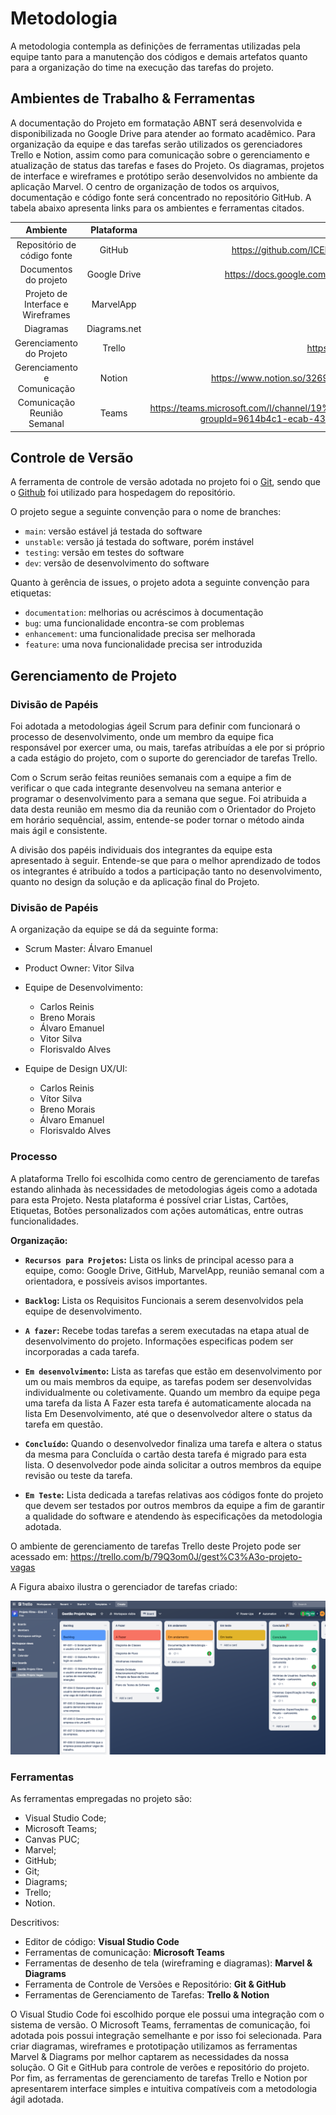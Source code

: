 
# Metodologia

A metodologia contempla as definições de ferramentas utilizadas pela equipe tanto para a manutenção dos códigos e demais artefatos quanto para a organização do time na execução das tarefas do projeto.

## Ambientes de Trabalho & Ferramentas
A documentação do Projeto em formatação ABNT será desenvolvida e disponibilizada no Google Drive para atender ao formato acadêmico. Para organização da equipe e das tarefas serão utilizados os gerenciadores Trello e Notion, assim como para comunicação sobre o gerenciamento e atualização de status das tarefas e fases do Projeto. Os diagramas, projetos de interface e wireframes e protótipo serão desenvolvidos no ambiente da aplicação Marvel. O centro de organização de todos os arquivos, documentação e código fonte será concentrado no repositório GitHub. A tabela abaixo apresenta links para os ambientes e ferramentas citados.

|              Ambiente              |  Plataforma  |                                    Link de Acesso                                    |
|:----------------------------------:|:------------:|:------------------------------------------------------------------------------------:|
|     Repositório de código fonte    |    GitHub    | https://github.com/ICEI-PUC-Minas-PMV-ADS/pmv-ads-2023-1-e2-proj-int-t4-g1-greenpath      |
|        Documentos do projeto       | Google Drive | https://docs.google.com/document/d/1uc6b8LRVHBuaD88rMBI-533YmR_1Cb9UQd9YCEISguw/edit# |
| Projeto de Interface e  Wireframes |   MarvelApp  |  https://marvelapp.com/                              |
| Diagramas			     | Diagrams.net |  https://www.diagrams.net/                             |
|      Gerenciamento do Projeto      |    Trello    | https://trello.com/b/79Q3om0J/gest%C3%A3o-projeto-vagas    |
|      Gerenciamento e Comunicação   |    Notion    | https://www.notion.so/3269f41eb5b94271ae7eab13beb46af1?v=c5862e99a7ef444db9568f69dd822752   |
|      Comunicação Reunião Semanal   |    Teams     | https://teams.microsoft.com/l/channel/19%3ac68cdb3308c446b98f630883d31794d2%40thread.tacv2/Projeto%2520Grupo%252001?groupId=9614b4c1-ecab-432a-b588-8c62e5bd5113&tenantId=14cbd5a7-ec94-46ba-b314-cc0fc972a161   |


## Controle de Versão

A ferramenta de controle de versão adotada no projeto foi o
[Git](https://git-scm.com/), sendo que o [Github](https://github.com)
foi utilizado para hospedagem do repositório.

O projeto segue a seguinte convenção para o nome de branches:

- `main`: versão estável já testada do software
- `unstable`: versão já testada do software, porém instável
- `testing`: versão em testes do software
- `dev`: versão de desenvolvimento do software

Quanto à gerência de issues, o projeto adota a seguinte convenção para
etiquetas:

- `documentation`: melhorias ou acréscimos à documentação
- `bug`: uma funcionalidade encontra-se com problemas
- `enhancement`: uma funcionalidade precisa ser melhorada
- `feature`: uma nova funcionalidade precisa ser introduzida


## Gerenciamento de Projeto

### Divisão de Papéis
Foi adotada a metodologias ágeil Scrum para definir com funcionará o processo de desenvolvimento, onde um membro da equipe fica responsável por exercer uma, ou mais, tarefas atribuídas a ele por si próprio a cada estágio do projeto, com o suporte do gerenciador de tarefas Trello. 

Com o Scrum serão feitas reuniões semanais com a equipe a fim de verificar o que cada integrante desenvolveu na semana anterior e programar o desenvolvimento para a semana que segue. Foi atribuida a data desta reunião em mesmo dia da reunião com o Orientador do Projeto em horário sequêncial, assim, entende-se poder tornar o método ainda mais ágil e consistente.

A divisão dos papéis individuais dos integrantes da equipe esta apresentado à seguir. Entende-se que para o melhor aprendizado de todos os integrantes é atribuído a todos a participação tanto no desenvolvimento, quanto no design da solução e da aplicação final do Projeto.

### Divisão de Papéis

A organização da equipe se dá da seguinte forma:

+ Scrum Master: Álvaro Emanuel
+ Product Owner: Vitor Silva

+ Equipe de Desenvolvimento:
	- Carlos Reinis 
	- Breno Morais
	- Álvaro Emanuel
	- Vitor Silva
	- Florisvaldo Alves


+ Equipe de Design UX/UI:
	- Carlos Reinis
	- Vítor Silva
	- Breno Morais
	- Álvaro Emanuel
	- Florisvaldo Alves


### Processo

A plataforma Trello foi escolhida como centro de gerenciamento de tarefas estando alinhada às necessidades de metodologias ágeis como a adotada para esta Projeto. Nesta plataforma é possível criar Listas, Cartões, Etiquetas, Botões personalizados com ações automáticas, entre outras funcionalidades.

**Organização:**

- **`Recursos para Projetos`:** 
	Lista os links de principal acesso para a equipe, como: Google Drive, GitHub, MarvelApp, reunião semanal com a orientadora, e possíveis avisos importantes.

- **`Backlog`:** 
	Lista os Requisitos Funcionais a serem desenvolvidos pela equipe de desenvolvimento. 

- **`A fazer`:** 
	Recebe todas tarefas a serem executadas na etapa atual de desenvolvimento do projeto. Informações especificas podem ser incorporadas a cada tarefa.

- **`Em desenvolvimento`:** 
	Lista as tarefas que estão em desenvolvimento por um ou mais membros da equipe, as tarefas podem ser desenvolvidas individualmente ou coletivamente. Quando um membro da equipe pega uma tarefa da lista A Fazer esta tarefa é automaticamente alocada na lista Em Desenvolvimento, até que o desenvolvedor altere o status da tarefa em questão.

- **`Concluído`:** 
	Quando o desenvolvedor finaliza uma tarefa e altera o status da mesma para Concluída o cartão desta tarefa é migrado para esta lista. O desenvolvedor pode ainda solicitar a outros membros da equipe revisão ou teste da tarefa.

- **`Em Teste`:** 
	Lista dedicada a tarefas relativas aos códigos fonte do projeto que devem ser testados por outros membros da equipe a fim de garantir a qualidade do software e atendendo às especificações da metodologia adotada. 

O ambiente de gerenciamento de tarefas Trello deste Projeto pode ser acessado em: 
https://trello.com/b/79Q3om0J/gest%C3%A3o-projeto-vagas

A Figura abaixo ilustra o gerenciador de tarefas criado: 
 
 ![Foto representativa](https://github.com/ICEI-PUC-Minas-PMV-ADS/pmv-ads-2023-1-e2-proj-int-t4-g1-greenpath/blob/35f758bc38132d55242e7065bedd60bab018632a/docs/img/Processo_Trello_screenshot.png)
 

### Ferramentas

As ferramentas empregadas no projeto são:

- Visual Studio Code;
- Microsoft Teams;
- Canvas PUC;
- Marvel;
- GitHub;
- Git;
- Diagrams;
- Trello;
- Notion.

Descritivos:

- Editor de código: **Visual Studio Code**
- Ferramentas de comunicação: **Microsoft Teams**
- Ferramentas de desenho de tela (wireframing e diagramas): **Marvel & Diagrams**
- Ferramenta de Controle de Versões e Repositório: **Git & GitHub**
- Ferramentas de Gerenciamento de Tarefas: **Trello & Notion**

O Visual Studio Code foi escolhido porque ele possui uma integração com o sistema de versão. O Microsoft Teams, ferramentas de comunicação, foi adotada pois possui
integração semelhante e por isso foi selecionada. Para criar diagramas, wireframes e prototipação utilizamos as ferramentas Marvel & Diagrams por melhor captarem as
necessidades da nossa solução. O Git e GitHub para controle de verões e repositório do projeto. Por fim, as ferramentas de gerenciamento de tarefas Trello e Notion por apresentarem interface simples e intuitiva compatíveis com a metodologia ágil adotada.

